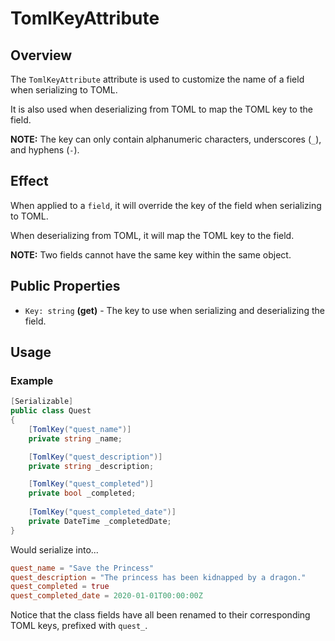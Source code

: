 # TomlKeyAttribute

## Overview

The `TomlKeyAttribute` attribute is used to customize the name of a field when serializing to TOML.

It is also used when deserializing from TOML to map the TOML key to the field.

**NOTE:** The key can only contain alphanumeric characters, underscores (`_`), and hyphens (`-`).

## Effect

When applied to a `field`, it will override the key of the field when serializing to TOML.

When deserializing from TOML, it will map the TOML key to the field.

**NOTE:** Two fields cannot have the same key within the same object.

## Public Properties

- `Key: string` **(get)** - The key to use when serializing and deserializing the field.

## Usage

### Example

```csharp
[Serializable]
public class Quest
{
    [TomlKey("quest_name")]
    private string _name;

    [TomlKey("quest_description")]
    private string _description;

    [TomlKey("quest_completed")]
    private bool _completed;
    
    [TomlKey("quest_completed_date")]
    private DateTime _completedDate;
}
```

Would serialize into...

```toml
quest_name = "Save the Princess"
quest_description = "The princess has been kidnapped by a dragon."
quest_completed = true
quest_completed_date = 2020-01-01T00:00:00Z
```

Notice that the class fields have all been renamed to their corresponding TOML keys, prefixed with `quest_`.
